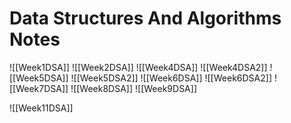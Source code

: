 # Data Structures And Algorithms Notes

![[Week1DSA]]
![[Week2DSA]]
![[Week4DSA]]
![[Week4DSA2]]
![[Week5DSA]]
![[Week5DSA2]]
![[Week6DSA]]
![[Week6DSA2]]
![[Week7DSA]]
![[Week8DSA]]
![[Week9DSA]]

![[Week11DSA]]
